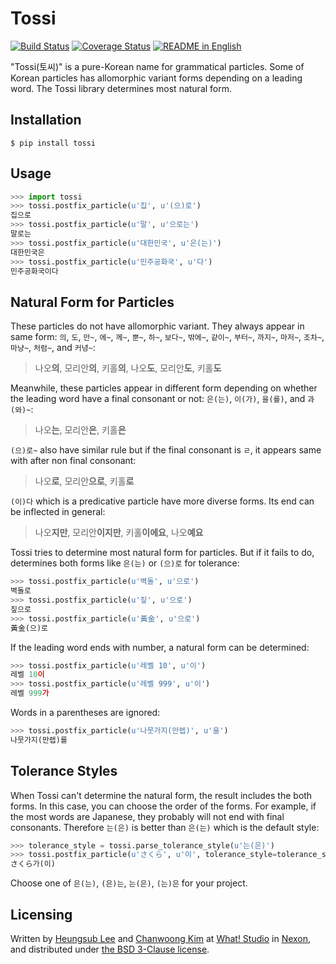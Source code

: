 # Tossi

[![Build Status](
  https://travis-ci.org/what-studio/tossi.svg?branch=master
)](https://travis-ci.org/what-studio/tossi)
[![Coverage Status](
  https://coveralls.io/repos/github/what-studio/tossi/badge.svg?branch=master
)](https://coveralls.io/r/what-studio/tossi)
[![README in English](
  https://img.shields.io/badge/readme-korean-blue.svg?style=flat
)](README.en.md)

"Tossi(토씨)" is a pure-Korean name for grammatical particles.  Some of Korean
particles has allomorphic variant forms depending on a leading word.  The Tossi
library determines most natural form.

## Installation

```console
$ pip install tossi
```

## Usage

```python
>>> import tossi
>>> tossi.postfix_particle(u'집', u'(으)로')
집으로
>>> tossi.postfix_particle(u'말', u'으로는')
말로는
>>> tossi.postfix_particle(u'대한민국', u'은(는)')
대한민국은
>>> tossi.postfix_particle(u'민주공화국', u'다')
민주공화국이다
```

## Natural Form for Particles

These particles do not have allomorphic variant.  They always appear in same
form: `의`, `도`, `만~`, `에~`, `께~`, `뿐~`, `하~`, `보다~`, `밖에~`, `같이~`,
`부터~`, `까지~`, `마저~`, `조차~`, `마냥~`, `처럼~`, and `커녕~`:

> 나오**의**, 모리안**의**, 키홀**의**, 나오**도**, 모리안**도**, 키홀**도**

Meanwhile, these particles appear in different form depending on whether the
leading word have a final consonant or not: `은(는)`, `이(가)`, `을(를)`, and
`과(와)~`:

> 나오**는**, 모리안**은**, 키홀**은**

`(으)로~` also have similar rule but if the final consonant is `ㄹ`, it appears
same with after non final consonant:

> 나오**로**, 모리안**으로**, 키홀**로**

`(이)다` which is a predicative particle have more diverse forms.  Its end can
be inflected in general:

> 나오**지만**, 모리안**이지만**, 키홀**이에요**, 나오**예요**

Tossi tries to determine most natural form for particles.  But if it fails to
do, determines both forms like `은(는)` or `(으)로` for tolerance:

```python
>>> tossi.postfix_particle(u'벽돌', u'으로')
벽돌로
>>> tossi.postfix_particle(u'짚', u'으로')
짚으로
>>> tossi.postfix_particle(u'黃金', u'으로')
黃金(으)로
```

If the leading word ends with number, a natural form can be determined:

```python
>>> tossi.postfix_particle(u'레벨 10', u'이')
레벨 10이
>>> tossi.postfix_particle(u'레벨 999', u'이')
레벨 999가
```

Words in a parentheses are ignored:

```python
>>> tossi.postfix_particle(u'나뭇가지(만렙)', u'을')
나뭇가지(만렙)를
```

## Tolerance Styles

When Tossi can't determine the natural form, the result includes the both
forms.  In this case, you can choose the order of the forms.  For example, if
the most words are Japanese, they probably will not end with final consonants.
Therefore `는(은)` is better than `은(는)` which is the default style:

```python
>>> tolerance_style = tossi.parse_tolerance_style(u'는(은)')
>>> tossi.postfix_particle(u'さくら', u'이', tolerance_style=tolerance_style)
さくら가(이)
```

Choose one of `은(는)`, `(은)는`, `는(은)`, `(는)은` for your project.

## Licensing

Written by [Heungsub Lee][sublee] and [Chanwoong Kim][kexplo] at
[What! Studio][what-studio] in [Nexon][nexon], and distributed under
[the BSD 3-Clause license][bsd-3-clause].

[nexon]: http://nexon.com/
[what-studio]: https://github.com/what-studio
[sublee]: http://subl.ee/
[kexplo]: http://chanwoong.kim/
[bsd-3-clause]: http://opensource.org/licenses/BSD-3-Clause
